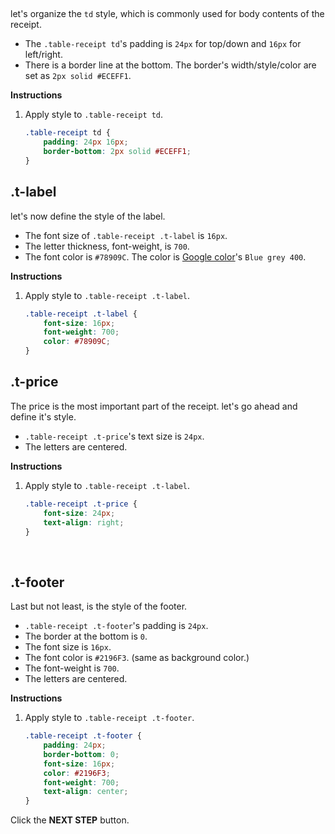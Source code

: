 ## <td>
let's organize the `td` style, which is commonly used for body contents of the receipt.
* The `.table-receipt td`'s padding is `24px` for top/down and `16px` for left/right.
* There is a border line at the bottom. The border's width/style/color are set as `2px solid #ECEFF1`.

**Instructions**
1. Apply style to `.table-receipt td`.
    ```css
    .table-receipt td {
    	padding: 24px 16px;
    	border-bottom: 2px solid #ECEFF1;
    }
    ```



## .t-label

let's now define the style of the label. 
* The font size of `.table-receipt .t-label` is `16px`.
* The letter thickness, font-weight, is `700`. 
* The font color is `#78909C`. The color is [Google color][999]'s `Blue grey 400`.

**Instructions**
1. Apply style to `.table-receipt .t-label`.
    ```css
    .table-receipt .t-label {
    	font-size: 16px;
    	font-weight: 700;
    	color: #78909C;
    }
    ```



## .t-price

The price is the most important part of the receipt. let's go ahead and define it's style. 
* `.table-receipt .t-price`'s text size is `24px`.
* The letters are centered.

**Instructions**
1. Apply style to `.table-receipt .t-label`.
    ```css
    .table-receipt .t-price {
    	font-size: 24px;
    	text-align: right;
    }
    ```


​    
## .t-footer

Last but not least, is the style of the footer. 
* `.table-receipt .t-footer`'s padding is `24px`.
* The border at the bottom is `0`.
* The font size is `16px`.
* The font color is `#2196F3`. (same as background color.)
* The font-weight is `700`.
* The letters are centered.

**Instructions**
1. Apply style to `.table-receipt .t-footer`.
    ```css
    .table-receipt .t-footer {
    	padding: 24px;
    	border-bottom: 0;
    	font-size: 16px;
    	color: #2196F3;
    	font-weight: 700;
    	text-align: center;
    }
    ```



Click the **NEXT STEP** button. 

[999]: https://material.io/design/color/#color-usage-palettes
